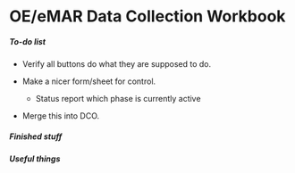 # OE/eMAR Data Collection Workbook

##### To-do list

* Verify all buttons do what they are supposed to do.

* Make a nicer form/sheet for control.
  * Status report which phase is currently active

* Merge this into DCO.

##### Finished stuff


##### Useful things



